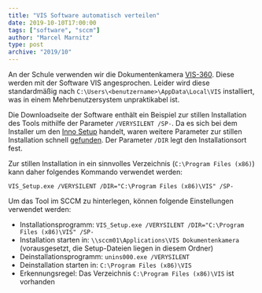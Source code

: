 ```yaml
---
title: "VIS Software automatisch verteilen"
date: 2019-10-10T17:00:00
tags: ["software", "sccm"]
author: "Marcel Marnitz"
type: post
archive: "2019/10"
---
```


An der Schule verwenden wir die Dokumentenkamera [VIS-360](https://www.sg-versand.de/visualizer/vis-360/). Diese werden mit der Software VIS angesprochen. Leider wird diese standardmäßig nach `C:\Users\<benutzername>\AppData\Local\VIS` installiert, was in einem Mehrbenutzersystem unpraktikabel ist. 

<!--more-->

Die Downloadseite der Software enthält ein Beispiel zur stillen Installation des Tools mithilfe der Parameter `/VERYSILENT /SP-`. Da es sich bei dem Installer um den [Inno Setup](http://www.jrsoftware.org/isinfo.php) handelt, waren weitere Parameter zur stillen Installation schnell [gefunden](http://www.jrsoftware.org/ishelp/index.php?topic=setupcmdline). Der Parameter `/DIR` legt den Installationsort fest.

Zur stillen Installation in ein sinnvolles Verzeichnis (`C:\Program Files (x86)`) kann daher folgendes Kommando verwendet werden:

```
VIS_Setup.exe /VERYSILENT /DIR="C:\Program Files (x86)\VIS" /SP-
```

Um das Tool im SCCM zu hinterlegen, können folgende Einstellungen verwendet werden:

* Installationsprogramm: `VIS_Setup.exe /VERYSILENT /DIR="C:\Program Files (x86)\VIS" /SP-`
* Installation starten in: `\\sccm01\Applications\VIS Dokumentenkamera` (vorausgesetzt, die Setup-Dateien liegen in diesem Ordner)
* Deinstallationsprogramm: `unins000.exe /VERYSILENT`
* Deinstallation starten in: `C:\Program Files (x86)\VIS`
* Erkennungsregel: Das Verzeichnis `C:\Program Files (x86)\VIS` ist vorhanden